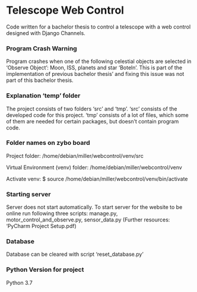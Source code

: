 # Telescope Web Control

Code written for a bachelor thesis to control a telescope with a web control designed with Django Channels.

### Program Crash Warning
Program crashes when one of the following celestial objects are selected in ‘Observe Object’: Moon, ISS, planets and star ‘Boteln’. This is part of the implementation of previous bachelor thesis’ and fixing this issue was not part of this bachelor thesis.

### Explanation ‘temp’ folder
The project consists of two folders ‘src’ and ‘tmp’. ‘src’ consists of the developed code for this project. ‘tmp’ consists of a lot of files, which some of them are needed for certain packages, but doesn’t contain program code.

### Folder names on zybo board
Project folder: /home/debian/miller/webcontrol/venv/src

Virtual Environment (venv) folder: /home/debian/miller/webcontrol/venv

Activate venv: $ source /home/debian/miller/webcontrol/venv/bin/activate

### Starting server
Server does not start automatically. To start server for the website to be online run following three scripts: manage.py, motor_control_and_observe.py, sensor_data.py (Further resources: ‘PyCharm Project Setup.pdf)

### Database
Database can be cleared with script ‘reset_database.py’

### Python Version for project
Python 3.7
